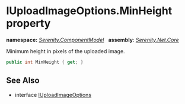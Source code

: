 # IUploadImageOptions.MinHeight property
**namespace:** *[Serenity.ComponentModel](../../README.md#serenity.componentmodel-namespace)*   **assembly**: *[Serenity.Net.Core](../../README.md)*

Minimum height in pixels of the uploaded image.

```csharp
public int MinHeight { get; }
```

## See Also

* interface [IUploadImageOptions](../IUploadImageOptions.md)